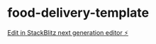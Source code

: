 # food-delivery-template

[Edit in StackBlitz next generation editor ⚡️](https://stackblitz.com/~/github.com/umararshad4/food-delivery-template)
